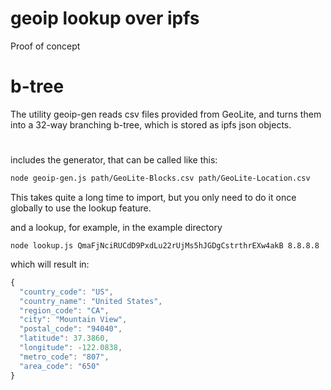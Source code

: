 # geoip lookup over ipfs

Proof of concept

# b-tree

The utility geoip-gen reads csv files provided from GeoLite, and turns them into a 32-way branching b-tree, which is stored as ipfs json objects.

#

includes the generator, that can be called like this:

```bash
node geoip-gen.js path/GeoLite-Blocks.csv path/GeoLite-Location.csv
```

This takes quite a long time to import, but you only need to do it once globally to use the lookup feature.

and a lookup, for example, in the example directory

```
node lookup.js QmaFjNciRUCdD9PxdLu22rUjMs5hJGDgCstrthrEXw4akB 8.8.8.8
```

which will result in:

```js
{
  "country_code": "US",
  "country_name": "United States",
  "region_code": "CA",
  "city": "Mountain View",
  "postal_code": "94040",
  "latitude": 37.3860,
  "longitude": -122.0838,
  "metro_code": "807",
  "area_code": "650"
}
```
